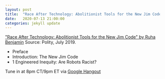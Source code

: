 ```yaml
---
layout: post
title:  "Race After Technology: Abolitionist Tools for the New Jim Code, Part 1"
date:   2020-07-13 21:00:00
categories: jekyll update
---
```


["Race After Technology: Abolitionist Tools for the New Jim Code" by Ruha Benjamin](https://www.wiley.com/en-us/Race+After+Technology:+Abolitionist+Tools+for+the+New+Jim+Code-p-9781509526437) Source: Polity, July 2019. 

* Preface
* Introduction:   The New Jim Code     
* 1 Engineered Inequity: Are Robots Racist?

Tune in at 8pm CT/9pm ET via [Google Hangout](https://calendar.google.com/event?action=TEMPLATE&tmeid=MDBkbTQzc2dmOWFwaWtzMzg4OWc0NjY0b3Agd2lsbGlhbXMucmViZWNjYUBt&tmsrc=williams.rebecca%40gmail.com)
